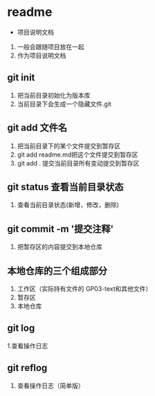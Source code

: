 # readme

+ 项目说明文档

 1. 一般会跟随项目放在一起
 2. 作为项目说明文档

 ## git init

 1. 把当前目录初始化为版本库
 2. 当前目录下会生成一个隐藏文件.git

 ## git add 文件名

 1. 把当前目录下的某个文件提交到暂存区
 2. git add readme.md把这个文件提交到暂存区
 3. git add .  提交当前目录所有变动提交到暂存区

 ## git status 查看当前目录状态

 1. 查看当前目录状态(新增，修改，删除)

 ## git commit -m '提交注释'

 1. 把暂存区的内容提交到本地仓库

 ## 本地仓库的三个组成部分

 1. 工作区（实际持有文件的 GP03-text和其他文件）
 2. 暂存区
 3. 本地仓库


## git log
1.查看操作日志

## git reflog
1. 查看操作日志（简单版）